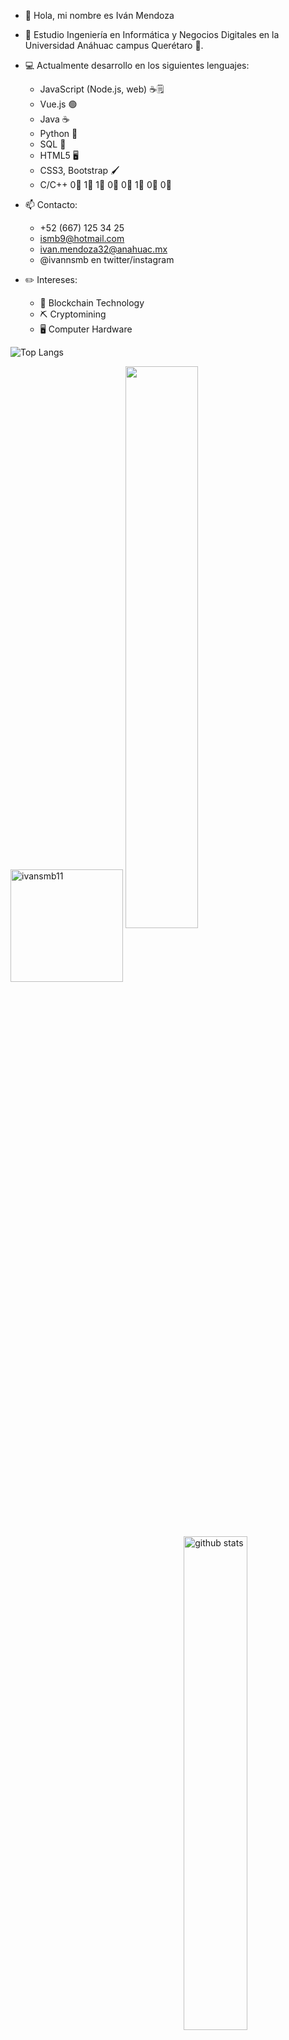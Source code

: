 - 👋 Hola, mi nombre es Iván Mendoza
- 📗 Estudio Ingeniería en Informática y Negocios Digitales en la Universidad Anáhuac campus Querétaro 🦁.
- 💻 Actualmente desarrollo en los siguientes lenguajes:

    - JavaScript (Node.js, web) ☕🗒️
    - Vue.js 🟢
    - Java ☕
    - Python 🐍
    - SQL 🔋
    - HTML5 🖥️
    - CSS3, Bootstrap 🖌️
    - C/C++ 0⃣ 1⃣ 1⃣ 0⃣ 0⃣ 1⃣ 0⃣ 0⃣


- 📫 Contacto:
    - +52 (667) 125 34 25
    - ismb9@hotmail.com
    - ivan.mendoza32@anahuac.mx
    - @ivannsmb en twitter/instagram

- ✏️ Intereses:
    - 🔗 Blockchain Technology
    - ⛏️ Cryptomining
    - 🖥️ Computer Hardware


 ![Top Langs](https://github-readme-stats.vercel.app/api/top-langs/?username=ivansmb11&layout=compact&hide_border=true&theme=gotham&hide=JupyterNotebook,SCSS,Less,Handlebars&langs_count=6)

<img height="180em" src="https://github-readme-stats.vercel.app/api/top-langs?username=ivansmb11&show_icons=true&theme=gotham&locale=en&layout=compact&hide_border=true&theme=radical&hide=Jupyter Notebook,SCSS,Less,Handlebars&langs_count=6" alt="ivansmb11" align = "center"/>

<img src="https://github-readme-streak-stats.herokuapp.com/?user=ivansmb11&theme=dark" width="48%" >

<img src="https://github-readme-stats.vercel.app/api?username=ivansmb11&show_icons=true&theme=gotham" alt="github stats" width="45%" align="right"/>

